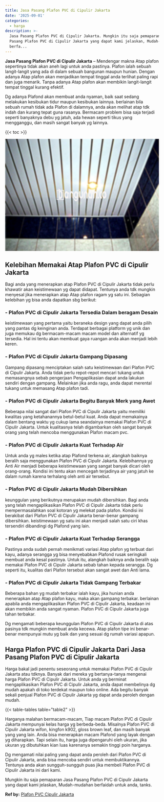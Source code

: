 ```yaml
---
title: Jasa Pasang Plafon PVC di Cipulir Jakarta
date: '2025-09-01'
categories:
  - harga
description: >-
  Jasa Pasang Plafon PVC di Cipulir Jakarta. Mungkin itu saja pemaparan Jasa
  Pasang Plafon PVC di Cipulir Jakarta yang dapat kami jelaskan, Mudah-mudahan
  berfa...
---
```


**Jasa Pasang Plafon PVC di Cipulir Jakarta** – Mendengar makna Atap plafon sepertinya tidak akan aneh lagi untuk anda pastinya. Plafon ialah sebuah langit-langit yang ada di dalam sebuah bangunan maupun hunian. Dengan adanya Atap plafon akan menjadikan tempat tinggal anda terlihat paling rapi dan juga menarik. Tanpa adanya Atap plafon akan membikin langit-langit tempat tinggal kurang efektif.

Dg adanya Plafond akan membuat anda nyaman, baik saat sedang melakukan kesibukan tidur maupun kesibukan lainnya. berlainan bila sebuah rumah tidak ada Plafon di dalamnya, anda akan melihat atap tdk indah dan kurang tepat guna rasanya. Bermacam problem bisa saja terjadi seperti banyaknya debu yg jatuh, ada hewan seperti tikus yang mengganggu, dan masih sangat banyak yg lainnya.

{{< toc >}}

![Jasa Pasang Plafon PVC di Cipulir Jakarta](/images/flafond-pvc-murah24.png)

## Kelebihan Memakai Atap Plafon PVC di Cipulir Jakarta

Bagi anda yang menerapkan atap Plafon PVC di Cipulir Jakarta tidak perlu khawatir akan keistimewaan yg dapat didapat. Tentunya anda tdk mungkin menyesal jika menerapkan atap Atap plafon ragam yg satu ini. Sebagian kelebihan yg bisa anda dapatkan sbg berikut:

### \- Plafon PVC di Cipulir Jakarta Tersedia Dalam beragam Desain

keistimewaan yang pertama yaitu beraneka design yang dapat anda pilih yang pantas dg keinginan anda. Terdapat berbagai platform yg unik dan juga memukau dg bermacam-macam macam model dan alternatif yg tersedia. Hal ini tentu akan membuat gaya ruangan anda akan menjadi lebih keren.

### \- Plafon PVC di Cipulir Jakarta Gampang Dipasang

Gampang dipasang menciptakan salah satu keistimewaan dari Plafon PVC di Cipulir Jakarta. Anda tidak perlu repot-repot mencari tukang untuk memasangnya sebab pengerjaan Pengaplikasian dapat anda lakukan sendiri dengan gampang. Melainkan jika anda ragu, anda dapat merental tukang untuk memasang Atap plafon tadi.

### \- Plafon PVC di Cipulir Jakarta Begitu Banyak Merk yang Awet

Beberapa nilai sangat dari Plafon PVC di Cipulir Jakarta yaitu memiliki kwalitas yang ketahanannya betul-betul kuat. Anda dapat memakainya dalam bentang waktu yg cukup lama seandainya memakai Plafon PVC di Cipulir Jakarta. Untuk kualitasnya telah digambarkan oleh sangat banyak orang yang telah mencoba menggunakan Plafon macam pvc.

### \- Plafon PVC di Cipulir Jakarta Kuat Terhadap Air

Untuk anda yg males ketika atap Plafond terkena air, alangkah baiknya beralih saja menggunakan Plafon PVC di Cipulir Jakarta. Kelebihannya yg Anti Air menjadi beberapa keistimewaan yang sangat banyak dicari oleh orang-orang. Kondisi ini tentu akan mencegah terjadinya air yang jatuh ke dalam rumah karena terhalang oleh anti air tersebut.

### \- Plafon PVC di Cipulir Jakarta Mudah Dibersihkan

keunggulan yang berikutnya merupakan mudah dibersihkan. Bagi anda yang telah mengaplikasikan Plafon PVC di Cipulir Jakarta tidak perlu mempermasalahkan soal kotoran yg melekat pada plafon. Kondisi ini berakibat dari Plafon PVC di Cipulir Jakarta benar-benar gampang dibersihkan. keistimewaan yg satu ini akan menjadi salah satu ciri khas tersendiri dibandingi dg Plafond yang lain.

### \- Plafon PVC di Cipulir Jakarta Kuat Terhadap Serangga

Pastinya anda sudah pernah menikmati variasi Atap plafon yg terbuat dari kayu, adanya serangga yg bisa menyebabkan Plafond rusak seringkali membuat anda kesal pastinya. Untuk itu, alangkah baiknya anda beralih saja memakai Plafon PVC di Cipulir Jakarta sebab tahan kepada serangga. Dg seperti itu, kualitas dari Plafon tersebut akan sangat awet dan Anti lama.

### \- Plafon PVC di Cipulir Jakarta Tidak Gampang Terbakar

Beberapa bahan yg mudah terbakar ialah kayu, jika hunian anda menerapkan atap Atap plafon kayu, maka akan gampang terbakar. berlainan apabila anda mengaplikasikan Plafon PVC di Cipulir Jakarta, keadaan ini akan membikin anda sangat nyaman. Plafon PVC di Cipulir Jakarta juga tahan terbakar.

Dg mengamati beberapa keunggulan Plafon PVC di Cipulir Jakarta di atas pasinya tdk mungkin membuat anda kecewa. Atap plafon tipe ini benar-benar mempunyai mutu yg baik dan yang sesuai dg rumah variasi apapun.

## Harga Plafon PVC di Cipulir Jakarta Dari Jasa Pasang Plafon PVC di Cipulir Jakarta

Harga bakal jadi penentu seseorang untuk memakai Plafon PVC di Cipulir Jakarta atau tdknya. Banyak dari mereka yg bertanya-tanya mengenai harga Plafon PVC di Cipulir Jakarta. Untuk anda yg berminat mengaplikasikan Plafon PVC di Cipulir Jakarta, anda dapat membelinya dg mudah apakah di toko terdekat maupun toko online. Ada begitu banyak sekali penjual Plafon PVC di Cipulir Jakarta yg dapat anda peroleh dengan mudah.

{{< table-tables table="table2" >}}

Harganya malahan bermacam-macam, Tiap macam Plafon PVC di Cipulir Jakarta mempunyai kelas harga yg berbeda-beda. Misalnya Plafon PVC di Cipulir Jakarta wifon, kingfon k902, gloss brown leaf, dan masih banyak yang yang lain. Anda bisa menerapkan macam Plafond yang layak dengan yg diharapkan. Tapi selain itu, harga juga dipengaruhi oleh ukuran, jika ukuran yg dibutuhkan kian luas karenanya semakin tinggi poin harganya.

Dg mengamati nilai paling yang dapat anda peroleh dari Plafon PVC di Cipulir Jakarta, anda bisa mencoba sendiri untuk membuktikannya. Tentunya anda akan sungguh-sungguh puas jika membeli Plafon PVC di Cipulir Jakarta ini dari kami.

Mungkin itu saja pemaparan Jasa Pasang Plafon PVC di Cipulir Jakarta yang dapat kami jelaskan, Mudah-mudahan berfaidah untuk anda, tanks.

**Ref by:** [Plafon PVC Cipulir Jakarta](https://id.wikipedia.org/wiki/Plafon)
